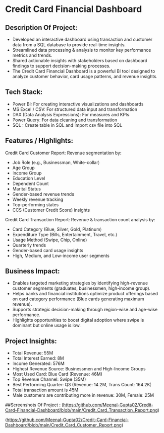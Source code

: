 # Credit Card Financial Dashboard

## Description Of Project:
-	Developed an interactive dashboard using transaction and customer data from a SQL database to provide real-time insights.
- Streamlined data processing & analysis to monitor key performance metrics and trends.
- Shared actionable insights with stakeholders based on dashboard findings to support decision-making processes.
- The Credit Card Financial Dashboard is a powerful BI tool designed to analyze customer behavior, card usage patterns, and  revenue insights.

## Tech Stack:
- Power BI: For creating interactive visualizations and dashboards
- MS Excel / CSV: For structured data input and transformation
- DAX (Data Analysis Expressions): For measures and KPIs
- Power Query: For data cleaning and transformation
- SQL : Create table in SQL and Import csv file into SQL

## Features / Highlights:
Credit Card Customer Report:
 Revenue segmentation by:
- Job Role (e.g., Businessman, White-collar)
- Age Group
- Income Group
- Education Level
- Dependent Count
- Marital Status
- Gender-based revenue trends
- Weekly revenue tracking
- Top-performing states
- CCS (Customer Credit Score) insights

Credit Card Transaction Report:
 Revenue & transaction count analysis by:
- Card Category (Blue, Silver, Gold, Platinum)
- Expenditure Type (Bills, Entertainment, Travel, etc.)
- Usage Method (Swipe, Chip, Online)
- Quarterly trends
- Gender-based card usage insights
- High, Medium, and Low-income user segments
 
## Business Impact:
- Enables targeted marketing strategies by identifying high-revenue customer segments (graduates, businessmen, high-income group).
- Helps banks and financial institutions optimize product offerings based on card category performance (Blue cards generating maximum revenue).
- Supports strategic decision-making through region-wise and age-wise performance.
- Highlights opportunities to boost digital adoption where swipe is dominant but online usage is low.

## Project Insights:
-	Total Revenue: 55M
-	Total Interest Earned: 8M
-	Income Generated: 576M
-	Highest Revenue Source: Businessmen and High-Income Groups
-	Most Used Card: Blue Card (Revenue: 46M)
-	Top Revenue Channel: Swipe (35M)
-	Best Performing Quarter: Q3 (Revenue: 14.2M, Trans Count: 164.2K)
-	Total transaction amount is 45M
-	Male customers are contributing more in revenue: 30M, Female: 25M

##Screenshots Of Project : 
(https://github.com/Meenal-Gupta02/Credit-Card-Financial-Dashboard/blob/main/Credit_Card_Transaction_Report.png)

(https://github.com/Meenal-Gupta02/Credit-Card-Financial-Dashboard/blob/main/Credit_Card_Customer_Report.png)

